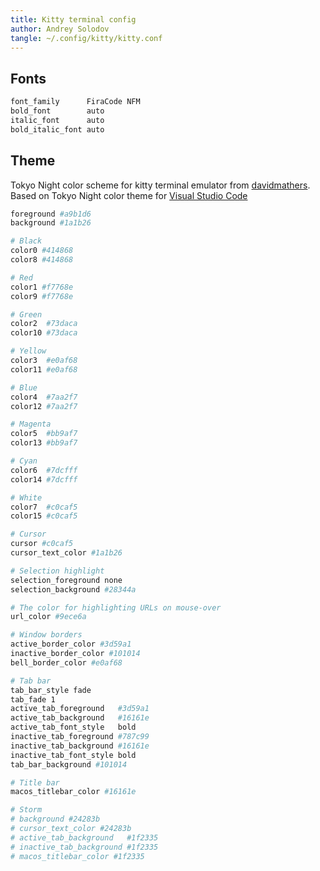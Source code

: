 ```yaml
---
title: Kitty terminal config
author: Andrey Solodov
tangle: ~/.config/kitty/kitty.conf
---
```


## Fonts
```sh 
font_family      FiraCode NFM
bold_font        auto
italic_font      auto
bold_italic_font auto
```

## Theme
Tokyo Night color scheme for kitty terminal emulator from [davidmathers](https://github.com/davidmathers/tokyo-night-kitty-theme).
Based on Tokyo Night color theme for [Visual Studio Code](https://github.com/enkia/tokyo-night-vscode-theme)

```sh
foreground #a9b1d6
background #1a1b26

# Black
color0 #414868
color8 #414868

# Red
color1 #f7768e
color9 #f7768e

# Green
color2  #73daca
color10 #73daca

# Yellow
color3  #e0af68
color11 #e0af68

# Blue
color4  #7aa2f7
color12 #7aa2f7

# Magenta
color5  #bb9af7
color13 #bb9af7

# Cyan
color6  #7dcfff
color14 #7dcfff

# White
color7  #c0caf5
color15 #c0caf5

# Cursor
cursor #c0caf5
cursor_text_color #1a1b26

# Selection highlight
selection_foreground none
selection_background #28344a

# The color for highlighting URLs on mouse-over
url_color #9ece6a

# Window borders
active_border_color #3d59a1
inactive_border_color #101014
bell_border_color #e0af68

# Tab bar
tab_bar_style fade
tab_fade 1
active_tab_foreground   #3d59a1
active_tab_background   #16161e
active_tab_font_style   bold
inactive_tab_foreground #787c99
inactive_tab_background #16161e
inactive_tab_font_style bold
tab_bar_background #101014

# Title bar
macos_titlebar_color #16161e

# Storm
# background #24283b
# cursor_text_color #24283b
# active_tab_background   #1f2335
# inactive_tab_background #1f2335
# macos_titlebar_color #1f2335
```
